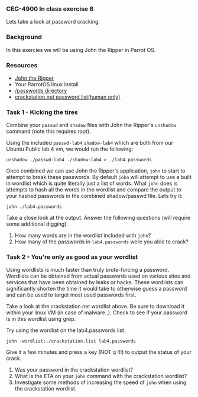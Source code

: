 ### CEG-4900 In class exercise 6
Lets take a look at password cracking.

### Background
In this exercies we will be using John the Ripper in Parrot OS.

### Resources
* [John the Ripper](https://www.openwall.com/john/)
* Your ParrotOS linux install
* [/passwords directory](../master/passwords/)
* [crackstation.net password list(human only)](https://crackstation.net/files/crackstation-human-only.txt.gz)


### Task 1 - Kicking the tires
Combine your `passwd` and `shadow` files with John the Ripper's `unshadow`
command (note this requires root).

Using the included `passwd-lab4` `shadow-lab4` which are both from our Ubuntu
Public lab 4 vm, we would run the following:
```
unshadow ./passwd-lab4 ./shadow-lab4 > ./lab4.passwords
```

Once combined we can use John the Ripper's application, `john` to start to
attempt to break these passwords.  By default `john` will attempt to use a built
in wordlist which is quite literally just a list of words.  What `john` does is
attempts to hash all the words in the wordlist and compare the output to your
hashed passwords in the combined shadow/passwd file.  Lets try it:

`john ./lab4.passwords`

Take a close look at the output.  Answer the following questions (will require
some additional digging).

1. How many words are in the wordlist included with `john`?
2. How many of the passwords in `lab4.passwords` were you able to crack?

### Task 2 - You're only as good as your wordlist
Using wordlists is much faster than truly brute-forcing a password.  Wordlists
can be obtained from actual passwords used on various sites and services that
have been obtained by leaks or hacks.  These wordlists can significantly shorten
the time it would take to otherwise guess a password and can be used to target
most used passwords first.

Take a look at the crackstation.net wordlist above.  Be sure to download it
within your linux VM (in case of malware..).  Check to see if your password is
in this wordlist using grep.

Try using the wordlist on the lab4.passwords list.
```
john -wordlist:./crackstation.list lab4.passwords
```
Give it a few minutes and press a key (NOT q !!!) to output the status of your
crack.

1. Was your password in the crackstation wordlist?
2. What is the ETA on your `john` command with the crackstation wordlist?
3. Investigate some methods of increasing the speed of `john` when using the
   crackstation wordlist.
